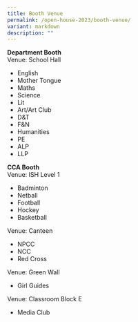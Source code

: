 ```yaml
---
title: Booth Venue
permalink: /open-house-2023/booth-venue/
variant: markdown
description: ""
---
```

**Department Booth** <br>
Venue: School Hall
- English
- Mother Tongue
- Maths
- Science
- Lit
- Art/Art Club
- D&amp;T
- F&amp;N
- Humanities
- PE
- ALP
- LLP
	
**CCA Booth** <br>
Venue: ISH Level 1 <br>
- Badminton
- Netball 
- Football
- Hockey
- Basketball

Venue: Canteen <br>
- NPCC
- NCC
- Red Cross

Venue: Green Wall <br>
- Girl Guides

Venue: Classroom Block E <br>
- Media Club